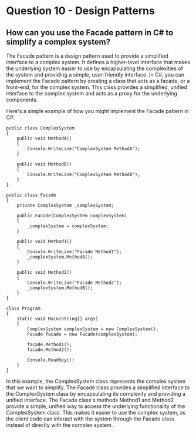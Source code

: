 # Question 10 - Design Patterns

## How can you use the Facade pattern in C# to simplify a complex system?

The Facade pattern is a design pattern used to provide a simplified interface to a complex system. It defines a higher-level interface that makes the underlying system easier to use by encapsulating the complexities of the system and providing a simple, user-friendly interface. In C#, you can implement the Facade pattern by creating a class that acts as a facade, or a front-end, for the complex system. This class provides a simplified, unified interface to the complex system and acts as a proxy for the underlying components.

Here's a simple example of how you might implement the Facade pattern in C#:

```
public class ComplexSystem
{
    public void MethodA()
    {
        Console.WriteLine("ComplexSystem MethodA");
    }

    public void MethodB()
    {
        Console.WriteLine("ComplexSystem MethodB");
    }
}

public class Facade
{
    private ComplexSystem _complexSystem;

    public Facade(ComplexSystem complexSystem)
    {
        _complexSystem = complexSystem;
    }

    public void Method1()
    {
        Console.WriteLine("Facade Method1");
        _complexSystem.MethodA();
    }

    public void Method2()
    {
        Console.WriteLine("Facade Method2");
        _complexSystem.MethodB();
    }
}

class Program
{
    static void Main(string[] args)
    {
        ComplexSystem complexSystem = new ComplexSystem();
        Facade facade = new Facade(complexSystem);

        facade.Method1();
        facade.Method2();

        Console.ReadKey();
    }
}

```
In this example, the ComplexSystem class represents the complex system that we want to simplify. The Facade class provides a simplified interface to the ComplexSystem class by encapsulating its complexity and providing a unified interface. The Facade class's methods Method1 and Method2 provide a simple, unified way to access the underlying functionality of the ComplexSystem class. This makes it easier to use the complex system, as the client code can interact with the system through the Facade class instead of directly with the complex system.
